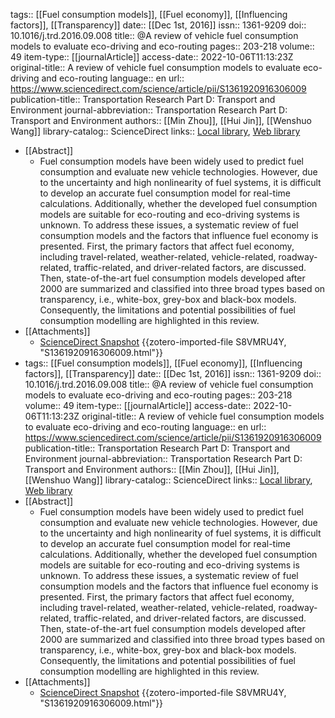 tags:: [[Fuel consumption models]], [[Fuel economy]], [[Influencing factors]], [[Transparency]]
date:: [[Dec 1st, 2016]]
issn:: 1361-9209
doi:: 10.1016/j.trd.2016.09.008
title:: @A review of vehicle fuel consumption models to evaluate eco-driving and eco-routing
pages:: 203-218
volume:: 49
item-type:: [[journalArticle]]
access-date:: 2022-10-06T11:13:23Z
original-title:: A review of vehicle fuel consumption models to evaluate eco-driving and eco-routing
language:: en
url:: https://www.sciencedirect.com/science/article/pii/S1361920916306009
publication-title:: Transportation Research Part D: Transport and Environment
journal-abbreviation:: Transportation Research Part D: Transport and Environment
authors:: [[Min Zhou]], [[Hui Jin]], [[Wenshuo Wang]]
library-catalog:: ScienceDirect
links:: [Local library](zotero://select/library/items/Z7C5A564), [Web library](https://www.zotero.org/users/9756735/items/Z7C5A564)

- [[Abstract]]
	- Fuel consumption models have been widely used to predict fuel consumption and evaluate new vehicle technologies. However, due to the uncertainty and high nonlinearity of fuel systems, it is difficult to develop an accurate fuel consumption model for real-time calculations. Additionally, whether the developed fuel consumption models are suitable for eco-routing and eco-driving systems is unknown. To address these issues, a systematic review of fuel consumption models and the factors that influence fuel economy is presented. First, the primary factors that affect fuel economy, including travel-related, weather-related, vehicle-related, roadway-related, traffic-related, and driver-related factors, are discussed. Then, state-of-the-art fuel consumption models developed after 2000 are summarized and classified into three broad types based on transparency, i.e., white-box, grey-box and black-box models. Consequently, the limitations and potential possibilities of fuel consumption modelling are highlighted in this review.
- [[Attachments]]
	- [ScienceDirect Snapshot](https://www.sciencedirect.com/science/article/abs/pii/S1361920916306009) {{zotero-imported-file S8VMRU4Y, "S1361920916306009.html"}}
- tags:: [[Fuel consumption models]], [[Fuel economy]], [[Influencing factors]], [[Transparency]]
  date:: [[Dec 1st, 2016]]
  issn:: 1361-9209
  doi:: 10.1016/j.trd.2016.09.008
  title:: @A review of vehicle fuel consumption models to evaluate eco-driving and eco-routing
  pages:: 203-218
  volume:: 49
  item-type:: [[journalArticle]]
  access-date:: 2022-10-06T11:13:23Z
  original-title:: A review of vehicle fuel consumption models to evaluate eco-driving and eco-routing
  language:: en
  url:: https://www.sciencedirect.com/science/article/pii/S1361920916306009
  publication-title:: Transportation Research Part D: Transport and Environment
  journal-abbreviation:: Transportation Research Part D: Transport and Environment
  authors:: [[Min Zhou]], [[Hui Jin]], [[Wenshuo Wang]]
  library-catalog:: ScienceDirect
  links:: [Local library](zotero://select/library/items/Z7C5A564), [Web library](https://www.zotero.org/users/9756735/items/Z7C5A564)
- [[Abstract]]
	- Fuel consumption models have been widely used to predict fuel consumption and evaluate new vehicle technologies. However, due to the uncertainty and high nonlinearity of fuel systems, it is difficult to develop an accurate fuel consumption model for real-time calculations. Additionally, whether the developed fuel consumption models are suitable for eco-routing and eco-driving systems is unknown. To address these issues, a systematic review of fuel consumption models and the factors that influence fuel economy is presented. First, the primary factors that affect fuel economy, including travel-related, weather-related, vehicle-related, roadway-related, traffic-related, and driver-related factors, are discussed. Then, state-of-the-art fuel consumption models developed after 2000 are summarized and classified into three broad types based on transparency, i.e., white-box, grey-box and black-box models. Consequently, the limitations and potential possibilities of fuel consumption modelling are highlighted in this review.
- [[Attachments]]
	- [ScienceDirect Snapshot](https://www.sciencedirect.com/science/article/abs/pii/S1361920916306009) {{zotero-imported-file S8VMRU4Y, "S1361920916306009.html"}}